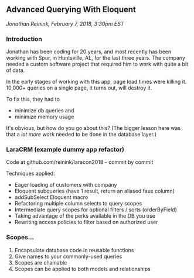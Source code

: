 Advanced Querying With Eloquent
-------------------------------

_Jonathan Reinink, February 7, 2018, 3:30pm EST_

### Introduction

Jonathan has been coding for 20 years, and most recently has been working with
Spur, in Huntsville, AL, for the last three years.  The company needed a custom
software project that required him to work with quite a bit of data.

In the early stages of working with this app, page load times were killing it.
10,000+ queries on a single page, it turns out, will destroy it.

To fix this, they had to

- minimize db queries and
- minimize memory usage

It's obvious, but how do you go about this?  (The bigger lesson here was that
a _lot more work_ needed to be done in the database layer.)

### LaraCRM (example dummy app refactor)

Code at github.com/reinink/laracon2018 - commit by commit

Techniques applied:

- Eager loading of customers with company
- Eloquent subqueries (have 1 result, return an aliased faux column)
- addSubSelect Eloquent macro
- Refactoring multiple column selects to query scopes
- Intermediate query scopes for optional filters / sorts (orderByField)
- Taking advantage of the perks available in the DB you use
- Rewriting access policies to filter based on authorized user

### Scopes...

1. Encapsulate database code in reusable functions
2. Give names to your commonly-used queries
3. Scopes are chainable
4. Scopes can be applied to both models and relationships

